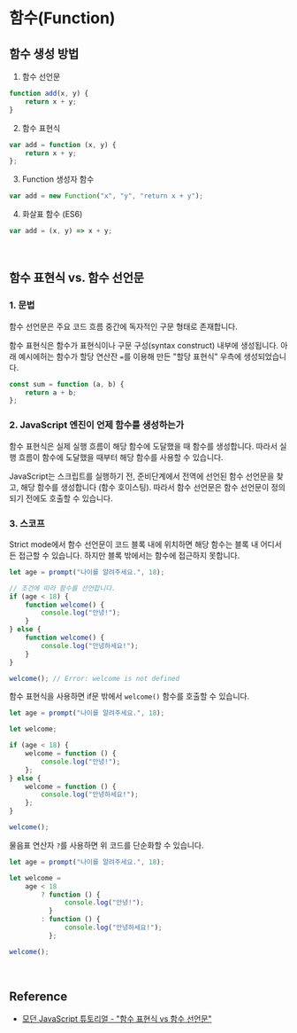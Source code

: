 # 함수(Function)

## 함수 생성 방법

1. 함수 선언문

```javascript
function add(x, y) {
    return x + y;
}
```

2. 함수 표현식

```javascript
var add = function (x, y) {
    return x + y;
};
```

3. Function 생성자 함수

```javascript
var add = new Function("x", "y", "return x + y");
```

4. 화살표 함수 (ES6)

```javascript
var add = (x, y) => x + y;
```

<br>

## 함수 표현식 vs. 함수 선언문

### 1. 문법

함수 선언문은 주요 코드 흐름 중간에 독자적인 구문 형태로 존재합니다.

함수 표현식은 함수가 표현식이나 구문 구성(syntax construct) 내부에 생성됩니다. 아래 예시에허는 함수가 할당 연산잔 `=`를 이용해 만든 "할당 표현식" 우측에 생성되었습니다.

```javascript
const sum = function (a, b) {
    return a + b;
};
```

### 2. JavaScript 엔진이 언제 함수를 생성하는가

함수 표현식은 실제 실행 흐름이 해당 함수에 도달했을 때 함수를 생성합니다. 따라서 실행 흐름이 함수에 도달했을 때부터 해당 함수를 사용할 수 있습니다.

JavaScript는 스크립트를 실행하기 전, 준비단계에서 전역에 선언된 함수 선언문을 찾고, 해당 함수를 생성합니다 (함수 호이스팅). 따라서 함수 선언문은 함수 선언문이 정의되기 전에도 호출할 수 있습니다.

### 3. 스코프

Strict mode에서 함수 선언문이 코드 블록 내에 위치하면 해당 함수는 블록 내 어디서든 접근할 수 있습니다. 하지만 블록 밖에서는 함수에 접근하지 못합니다.

```javascript
let age = prompt("나이를 알려주세요.", 18);

// 조건에 따라 함수를 선언합니다.
if (age < 18) {
    function welcome() {
        console.log("안녕!");
    }
} else {
    function welcome() {
        console.log("안녕하세요!");
    }
}

welcome(); // Error: welcome is not defined
```

함수 표현식을 사용하면 if문 밖에서 `welcome()` 함수를 호출할 수 있습니다.

```javascript
let age = prompt("나이를 알려주세요.", 18);

let welcome;

if (age < 18) {
    welcome = function () {
        console.log("안녕!");
    };
} else {
    welcome = function () {
        console.log("안녕하세요!");
    };
}

welcome();
```

물음표 연산자 `?`를 사용하면 위 코드를 단순화할 수 있습니다.

```javascript
let age = prompt("나이를 알려주세요.", 18);

let welcome =
    age < 18
        ? function () {
              console.log("안녕!");
          }
        : function () {
              console.log("안녕하세요!");
          };

welcome();
```

<br>

## Reference

-   [모던 JavaScript 튜토리얼 - "함수 표현식 vs 함수 선언문"](https://ko.javascript.info/function-expressions#ref-584)
